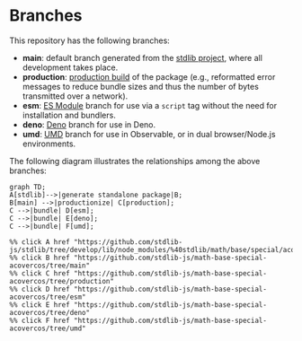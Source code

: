 <!--

@license Apache-2.0

Copyright (c) 2022 The Stdlib Authors.

Licensed under the Apache License, Version 2.0 (the "License");
you may not use this file except in compliance with the License.
You may obtain a copy of the License at

    http://www.apache.org/licenses/LICENSE-2.0

Unless required by applicable law or agreed to in writing, software
distributed under the License is distributed on an "AS IS" BASIS,
WITHOUT WARRANTIES OR CONDITIONS OF ANY KIND, either express or implied.
See the License for the specific language governing permissions and
limitations under the License.

-->

# Branches

This repository has the following branches:

-   **main**: default branch generated from the [stdlib project][stdlib-url], where all development takes place.
-   **production**: [production build][production-url] of the package (e.g., reformatted error messages to reduce bundle sizes and thus the number of bytes transmitted over a network).
-   **esm**: [ES Module][esm-url] branch for use via a `script` tag without the need for installation and bundlers.
-   **deno**: [Deno][deno-url] branch for use in Deno.
-   **umd**: [UMD][umd-url] branch for use in Observable, or in dual browser/Node.js environments.

The following diagram illustrates the relationships among the above branches:

```mermaid
graph TD;
A[stdlib]-->|generate standalone package|B;
B[main] -->|productionize| C[production];
C -->|bundle| D[esm];
C -->|bundle| E[deno];
C -->|bundle| F[umd];

%% click A href "https://github.com/stdlib-js/stdlib/tree/develop/lib/node_modules/%40stdlib/math/base/special/acovercos"
%% click B href "https://github.com/stdlib-js/math-base-special-acovercos/tree/main"
%% click C href "https://github.com/stdlib-js/math-base-special-acovercos/tree/production"
%% click D href "https://github.com/stdlib-js/math-base-special-acovercos/tree/esm"
%% click E href "https://github.com/stdlib-js/math-base-special-acovercos/tree/deno"
%% click F href "https://github.com/stdlib-js/math-base-special-acovercos/tree/umd"
```

[stdlib-url]: https://github.com/stdlib-js/stdlib/tree/develop/lib/node_modules/%40stdlib/math/base/special/acovercos
[production-url]: https://github.com/stdlib-js/math-base-special-acovercos/tree/production
[deno-url]: https://github.com/stdlib-js/math-base-special-acovercos/tree/deno
[umd-url]: https://github.com/stdlib-js/math-base-special-acovercos/tree/umd
[esm-url]: https://github.com/stdlib-js/math-base-special-acovercos/tree/esm